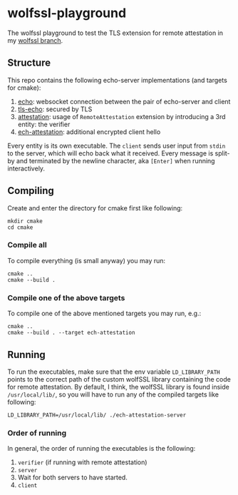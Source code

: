 # wolfssl-playground

The wolfssl playground to test the TLS extension for remote attestation in my [wolfssl branch](https://github.com/joeftiger/wolfssl/tree/remote-attestation).

## Structure

This repo contains the following echo-server implementations (and targets for cmake):

1. [echo](./echo): websocket connection between the pair of echo-server and client
2. [tls-echo](./tls-echo): secured by TLS
3. [attestation](./attestation): usage of `RemoteAttestation` extension by introducing a 3rd entity: the verifier
4. [ech-attestation](./ech-attestation): additional encrypted client hello

Every entity is its own executable.
The `client` sends user input from `stdin` to the server, which will echo back what it received.
Every message is split-by and terminated by the newline character, aka `[Enter]` when running interactively.

## Compiling

Create and enter the directory for cmake first like following:

```shell
mkdir cmake
cd cmake
```

### Compile all

To compile everything (is small anyway) you may run:

```shell
cmake ..
cmake --build .
```

### Compile one of the above targets

To compile one of the above mentioned targets you may run, e.g.:

```shell
cmake ..
cmake --build . --target ech-attestation
```

## Running

To run the executables, make sure that the env variable `LD_LIBRARY_PATH` points to the correct path of the custom
wolfSSL library containing the code for remote attestation.
By default, I think, the wolfSSL library is found inside `/usr/local/lib/`, so you will have to run any of the compiled
targets like following:

```shell
LD_LIBRARY_PATH=/usr/local/lib/ ./ech-attestation-server
```

### Order of running
In general, the order of running the executables is the following:

1. `verifier` (if running with remote attestation)
2. `server`
3. Wait for both servers to have started.
4. `client`